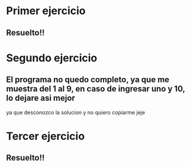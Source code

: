 # Primer ejercicio
## Resuelto!!

# Segundo ejercicio
## El programa no quedo completo, ya que me muestra del 1 al 9, en caso de ingresar uno y 10, lo dejare asi mejor
ya que desconozco la solucion y no quiero copiarme jeje

# Tercer ejercicio
## Resuelto!!
